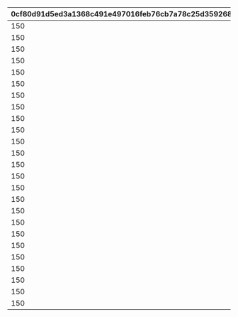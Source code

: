 |0cf80d91d5ed3a1368c491e497016feb76cb7a78c25d3592688d639438aa381a|b5417f1122bfc0da259d48cd1d7e2f51904f4654b11cacb63eb88b49050888fb|
| --- | --- |
|150|701000101|
|150|701000102|
|150|701000103|
|150|701000104|
|150|701000105|
|150|701000201|
|150|701000202|
|150|701000203|
|150|701000204|
|150|701000205|
|150|701000301|
|150|701000302|
|150|701000303|
|150|701000304|
|150|701000305|
|150|701000401|
|150|701000402|
|150|701000403|
|150|701000404|
|150|701000405|
|150|701000501|
|150|701000502|
|150|701000503|
|150|701000504|
|150|701000505|